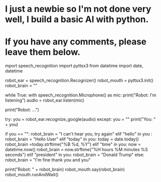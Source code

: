 # I just a newbie so I'm not done very well, I build a basic AI with python.
# If you have any comments, please leave them below.

mport speech_recognition
import pyttsx3
from datetime import date, datetime


robot_ear = speech_recognition.Recognizer()
robot_mouth = pyttsx3.init()
robot_brain = ""

while True:
	with speech_recognition.Microphone() as mic:
		print("Robot: I'm listening")
		audio = robot_ear.listen(mic)

print("Robot: ...")

try:
	you = robot_ear.recognize_google(audio)
except:
	you = ""
	print("You: " + you)


if you == "":
	robot_brain = "I can't hear you, try again"
elif "hello" in you	:
		robot_brain = "Hello User"
elif "today" in you:
		today = date.today()
		robot_brain =today.strftime("%B %d, %Y")
elif "time" in you:
	now = datetime.now()
	robot_brain = now.strftime("%H hours %M minutes %S seconds")
elif "president" in you:
		robot_brain = "Donald Trump"
else:
	robot_brain = "I'm fine thank you and you"

print("Robot: " + robot_brain)
robot_mouth.say(robot_brain)
robot_mouth.runAndWait()









